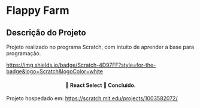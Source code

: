 # Flappy Farm 

## Descrição do Projeto
  Projeto realizado no programa Scratch, com intuito de aprender a base para programação.

  https://img.shields.io/badge/Scratch-4D97FF?style=for-the-badge&logo=Scratch&logoColor=white

  <h4 align="center"> 
	🚧  React Select 🚀 Concluído. 
</h4>

Projeto hospedado em: https://scratch.mit.edu/projects/1003582072/

